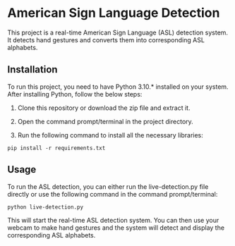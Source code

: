 # American Sign Language Detection
This project is a real-time American Sign Language (ASL) detection system. It detects hand gestures and converts them into corresponding ASL alphabets.

## Installation
To run this project, you need to have Python 3.10.* installed on your system. After installing Python, follow the below steps:

1. Clone this repository or download the zip file and extract it.

2. Open the command prompt/terminal in the project directory.

3. Run the following command to install all the necessary libraries:

```pip install -r requirements.txt```
## Usage
To run the ASL detection, you can either run the live-detection.py file directly or use the following command in the command prompt/terminal:

```python live-detection.py```

This will start the real-time ASL detection system. You can then use your webcam to make hand gestures and the system will detect and display the corresponding ASL alphabets.